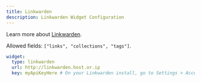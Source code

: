```yaml
---
title: Linkwarden
description: Linkwarden Widget Configuration
---
```


Learn more about [Linkwarden](https://linkwarden.app/).

Allowed fields: `["links", "collections", "tags"]`.

```yaml
widget:
  type: linkwarden
  url: http://linkwarden.host.or.ip
  key: myApiKeyHere # On your Linkwarden install, go to Settings > Access Tokens. Generate a token.
```
